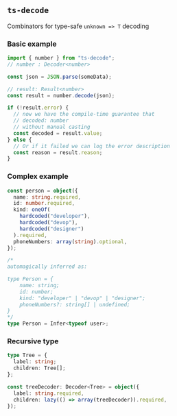 ## `ts-decode`

Combinators for type-safe `unknown => T` decoding

### Basic example

```ts
import { number } from "ts-decode";
// number : Decoder<number>

const json = JSON.parse(someData);

// result: Result<number>
const result = number.decode(json);

if (!result.error) {
  // now we have the compile-time guarantee that
  // decoded: number
  // without manual casting
  const decoded = result.value;
} else {
  // Or if it failed we can log the error description
  const reason = result.reason;
}
```

### Complex example

<!-- prettier-ignore -->
```ts
const person = object({
  name: string.required,
  id: number.required,
  kind: oneOf(
    hardcoded("developer"),
    hardcoded("devop"),
    hardcoded("designer")
  ).required,
  phoneNumbers: array(string).optional,
});

/*
automagically inferred as:

type Person = {
    name: string;
    id: number;
    kind: "developer" | "devop" | "designer";
    phoneNumbers?: string[] | undefined;
}
*/
type Person = Infer<typeof user>;
```

### Recursive type

```ts
type Tree = {
  label: string;
  children: Tree[];
};

const treeDecoder: Decoder<Tree> = object({
  label: string.required,
  children: lazy(() => array(treeDecoder)).required,
});
```
